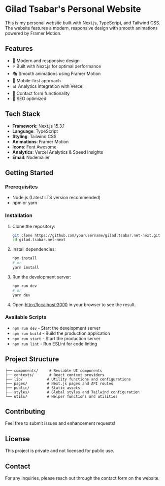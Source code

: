 # Gilad Tsabar's Personal Website

This is my personal website built with Next.js, TypeScript, and Tailwind CSS. The website features a modern, responsive design with smooth animations powered by Framer Motion.

## Features

- 🎨 Modern and responsive design
- ⚡ Built with Next.js for optimal performance
- 🎭 Smooth animations using Framer Motion
- 📱 Mobile-first approach
- 📊 Analytics integration with Vercel
- 📧 Contact form functionality
- 🎯 SEO optimized

## Tech Stack

- **Framework**: Next.js 15.3.1
- **Language**: TypeScript
- **Styling**: Tailwind CSS
- **Animations**: Framer Motion
- **Icons**: Font Awesome
- **Analytics**: Vercel Analytics & Speed Insights
- **Email**: Nodemailer

## Getting Started

### Prerequisites

- Node.js (Latest LTS version recommended)
- npm or yarn

### Installation

1. Clone the repository:
   ```bash
   git clone https://github.com/yourusername/gilad.tsabar.net-next.git
   cd gilad.tsabar.net-next
   ```

2. Install dependencies:
   ```bash
   npm install
   # or
   yarn install
   ```

3. Run the development server:
   ```bash
   npm run dev
   # or
   yarn dev
   ```

4. Open [http://localhost:3000](http://localhost:3000) in your browser to see the result.

### Available Scripts

- `npm run dev` - Start the development server
- `npm run build` - Build the production application
- `npm run start` - Start the production server
- `npm run lint` - Run ESLint for code linting

## Project Structure

```
├── components/     # Reusable UI components
├── contexts/       # React context providers
├── lib/           # Utility functions and configurations
├── pages/         # Next.js pages and API routes
├── public/        # Static assets
├── styles/        # Global styles and Tailwind configuration
└── utils/         # Helper functions and utilities
```

## Contributing

Feel free to submit issues and enhancement requests!

## License

This project is private and not licensed for public use.

## Contact

For any inquiries, please reach out through the contact form on the website.
